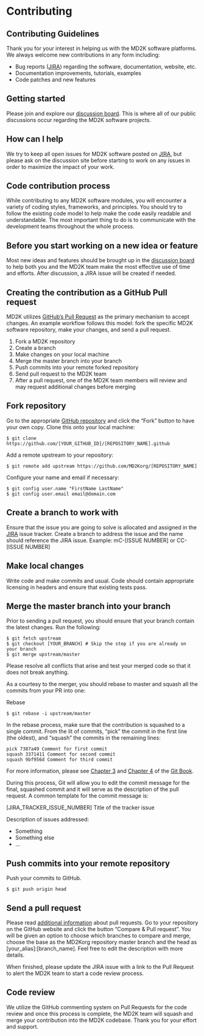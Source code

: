 Contributing
============

## Contributing Guidelines
Thank you for your interest in helping us with the MD2K software platforms. We always welcome new contributions in any form including:

- Bug reports ([JIRA](https://md2korg.atlassian.net/issues/?filter=-4&q=is%3Aissue+is%3Aopen+sort%3Aupdated-desc)) regarding the software, documentation, website, etc.
- Documentation improvements, tutorials, examples
- Code patches and new features

## Getting started
Please join and explore our [discussion board](https://discuss.md2k.org/). This is where all of our public discussions occur regarding the MD2K software projects.

## How can I help
We try to keep all open issues for MD2K software posted on [JIRA](https://md2korg.atlassian.net/issues/?filter=-4&q=is%3Aissue+is%3Aopen+sort%3Aupdated-desc), but please ask on the discussion site before starting to work on any issues in order to maximize the impact of your work.

## Code contribution process

While contributing to any MD2K software modules, you will encounter a variety of coding styles, frameworks, and principles. You should try to follow the existing code model to help make the code easily readable and understandable. The most important thing to do is to communicate with the development teams throughout the whole process.

## Before you start working on a new idea or feature
Most new ideas and features should be brought up in the [discussion board](https://discuss.md2k.org/) to help both you and the MD2K team make the most effective use of time and efforts. After discussion, a JIRA issue will be created if needed.

## Creating the contribution as a GitHub Pull request
MD2K utilizes [GitHub’s Pull Request](https://help.github.com/articles/using-pull-requests/) as the primary mechanism to accept changes. An example workflow follows this model: fork the specific MD2K software repository, make your changes, and send a pull request.

1. Fork a MD2K repository
2. Create a branch
3. Make changes on your local machine
4. Merge the master branch into your branch
5. Push commits into your remote forked repository
6. Send pull request to the MD2K team
7. After a pull request, one of the MD2K team members will review and may request additional changes before merging

## Fork repository
Go to the appropriate [GitHub repository](https://github.com/MD2Korg/) and click the “Fork” button to have your own copy. Clone this onto your local machine:

```{code-block} bash
$ git clone https://github.com/[YOUR_GITHUB_ID]/[REPOSITORY_NAME].github
```

Add a remote upstream to your repository:

```{code-block} bash
$ git remote add upstream https://github.com/MD2Korg/[REPOSITORY_NAME]
```
Configure your name and email if necessary:

```{code-block} bash
$ git config user.name "FirstName LastName"
$ git config user.email email@domain.com
```

## Create a branch to work with
Ensure that the issue you are going to solve is allocated and assigned in the [JIRA](https://md2korg.atlassian.net/issues/?filter=-4&q=is%3Aissue+is%3Aopen+sort%3Aupdated-desc) issue tracker. Create a branch to address the issue and the name should reference the JIRA issue. Example: mC-[ISSUE NUMBER] or CC-[ISSUE NUMBER]

## Make local changes

Write code and make commits and usual. Code should contain appropriate licensing in headers and ensure that existing tests pass.

## Merge the master branch into your branch
Prior to sending a pull request, you should ensure that your branch contain the latest changes. Run the following:

```{code-block} bash
$ git fetch upstream
$ git checkout [YOUR_BRANCH] # Skip the step if you are already on your branch
$ git merge upstream/master
```

Please resolve all conflicts that arise and test your merged code so that it does not break anything.

As a courtesy to the merger, you should rebase to master and squash all the commits from your PR into one:

Rebase
```{code-block} bash
$ git rebase -i upstream/master
````

In the rebase process, make sure that the contribution is squashed to a single commit. From the lit of commits, “pick” the commit in the first line (the oldest), and “squash” the commits in the remaining lines:

```{code-block} bash
pick 7387a49 Comment for first commit
squash 3371411 Comment for second commit
squash 9bf956d Comment for third commit
```

For more information, please see [Chapter 3](http://www.git-scm.com/book/en/v2/Git-Branching-Rebasing) and [Chapter 4](http://git-scm.com/book/en/v2/Git-Tools-Rewriting-History) of the [Git Book](http://www.git-scm.com/book/en/v2).

During this process, Git will allow you to edit the commit message for the final, squashed commit and it will serve as the description of the pull request. A common template for the commit message is:

[JIRA_TRACKER_ISSUE_NUMBER] Title of the tracker issue

Description of issues addressed:
- Something   
- Something else
- ...

## Push commits into your remote repository
Push your commits to GitHub.

```{code-block} bash
$ git push origin head
```

## Send a pull request
Please read [additional information](https://help.github.com/articles/using-pull-requests/)  about pull requests. Go to your repository on the GitHub website and click the button “Compare & Pull request”. You will be given an option to choose which branches to compare and merge, choose the base as the MD2Korg repository master branch and the head as [your_alias]:[branch_name]. Feel free to edit the description with more details.

When finished, please update the JIRA issue with a link to the Pull Request to alert the MD2K team to start a code review process.

## Code review
We utilize the GitHub commenting system on Pull Requests for the code review and once this process is complete, the MD2K team will squash and merge your contribution into the MD2K codebase. Thank you for your effort and support.
